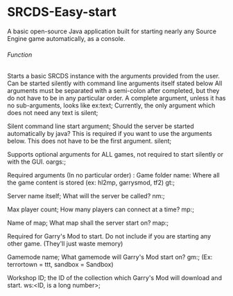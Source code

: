 # SRCDS-Easy-start
A basic open-source Java application built for starting nearly any Source Engine game automatically, as a console.

###### Function

Starts a basic SRCDS instance with the arguments provided from the user. Can be started silently with command line arguments itself stated below
All arguments must be separated with a semi-colon after completed, but they do not have to be in any particular order.
A complete argument, unless it has no sub-arguments, looks like ex:text;
Currently, the only argument which does not need any text is silent;

Silent command line start argument; Should the server be started automatically by java?
This is required if you want to use the arguments below. This does not have to be the first argument.
silent;

Supports optional arguments for ALL games, not required to start silently or with the GUI.
oargs:<extra arguments for SRCDS itself>;

Required arguments (In no particular order) :
Game folder name: Where all the game content is stored (ex: hl2mp, garrysmod, tf2)
gt:<FOLDER name>;

Server name itself; What will the server be called?
nm:<name>;

Max player count; How many players can connect at a time?
mp:<number>;

Name of map; What map shall the server start on?
map:<name>;

Required for Garry's Mod to start.
Do not include if you are starting any other game. (They'll just waste memory)

Gamemode name; What gamemode will Garry's Mod start on?
gm:<Gamemode FOLDER name>;
(Ex: terrortown = ttt, sandbox = Sandbox)

Workshop ID; the ID of the collection which Garry's Mod will download and start.
ws:<ID, is a long number>;

